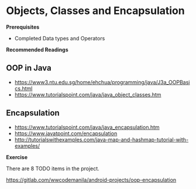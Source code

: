 
Objects, Classes and Encapsulation
=======================================

**Prerequisites**

* Completed Data types and Operators



**Recommended Readings**
## OOP in Java
* https://www3.ntu.edu.sg/home/ehchua/programming/java/J3a_OOPBasics.html
* https://www.tutorialspoint.com/java/java_object_classes.htm

## Encapsulation
* https://www.tutorialspoint.com/java/java_encapsulation.htm
* https://www.javatpoint.com/encapsulation
* http://tutorialswithexamples.com/java-map-and-hashmap-tutorial-with-examples/


**Exercise**

There are 8 TODO items in the project.

https://gitlab.com/wwcodemanila/android-projects/oop-encapsulation
